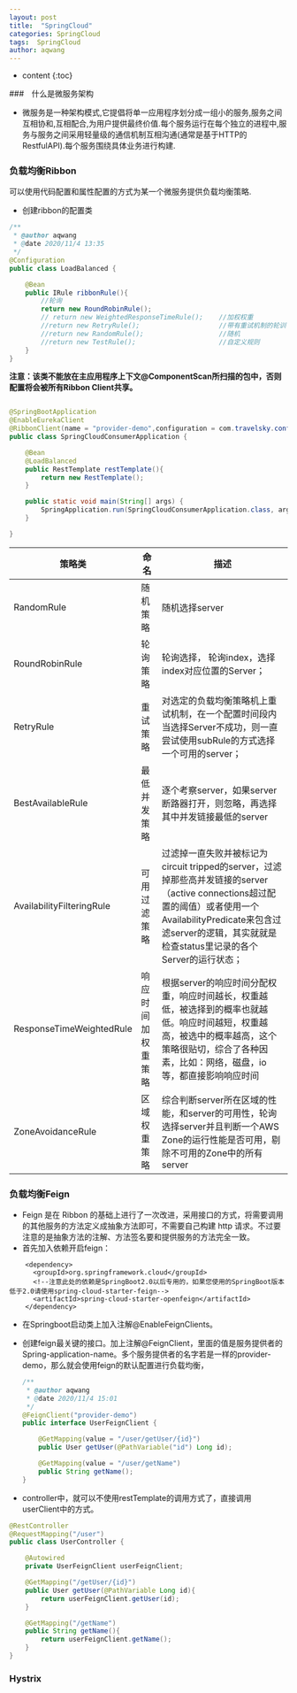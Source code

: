 ```yaml
---
layout: post
title:  "SpringCloud"
categories: SpringCloud
tags:  SpringCloud
author: aqwang
---
```


* content
{:toc}


###　什么是微服务架构

- 微服务是一种架构模式,它提倡将单一应用程序划分成一组小的服务,服务之间互相协和,互相配合,为用户提供最终价值.每个服务运行在每个独立的进程中,服务与服务之间采用轻量级的通信机制互相沟通(通常是基于HTTP的RestfulAPI).每个服务围绕具体业务进行构建.


### 负载均衡Ribbon

可以使用代码配置和属性配置的方式为某一个微服务提供负载均衡策略.

- 创建ribbon的配置类

```java
/**
 * @author aqwang
 * @date 2020/11/4 13:35
 */
@Configuration
public class LoadBalanced {

    @Bean
    public IRule ribbonRule(){
        //轮询
        return new RoundRobinRule();
        // return new WeightedResponseTimeRule();    //加权权重
        //return new RetryRule();                    //带有重试机制的轮训
        //return new RandomRule();                   //随机
        //return new TestRule();                     //自定义规则
    }
}
```

**注意：该类不能放在主应用程序上下文@ComponentScan所扫描的包中，否则配置将会被所有Ribbon Client共享。**

```java

@SpringBootApplication
@EnableEurekaClient
@RibbonClient(name = "provider-demo",configuration = com.travelsky.config.LoadBalanced.class)
public class SpringCloudConsumerApplication {

	@Bean
	@LoadBalanced
	public RestTemplate restTemplate(){
		return new RestTemplate();
	}

	public static void main(String[] args) {
		SpringApplication.run(SpringCloudConsumerApplication.class, args);
	}

}
```

| 策略类                    | 命名               | 描述                                                         |
| ------------------------- | ------------------ | ------------------------------------------------------------ |
| RandomRule                | 随机策略           | 随机选择server                                               |
| RoundRobinRule            | 轮询策略           | 轮询选择， 轮询index，选择index对应位置的Server；            |
| RetryRule                 | 重试策略           | 对选定的负载均衡策略机上重试机制，在一个配置时间段内当选择Server不成功，则一直尝试使用subRule的方式选择一个可用的server； |
| BestAvailableRule         | 最低并发策略       | 逐个考察server，如果server断路器打开，则忽略，再选择其中并发链接最低的server |
| AvailabilityFilteringRule | 可用过滤策略       | 过滤掉一直失败并被标记为circuit tripped的server，过滤掉那些高并发链接的server（active connections超过配置的阈值）或者使用一个AvailabilityPredicate来包含过滤server的逻辑，其实就就是检查status里记录的各个Server的运行状态； |
| ResponseTimeWeightedRule  | 响应时间加权重策略 | 根据server的响应时间分配权重，响应时间越长，权重越低，被选择到的概率也就越低。响应时间越短，权重越高，被选中的概率越高，这个策略很贴切，综合了各种因素，比如：网络，磁盘，io等，都直接影响响应时间 |
| ZoneAvoidanceRule         | 区域权重策略       | 综合判断server所在区域的性能，和server的可用性，轮询选择server并且判断一个AWS Zone的运行性能是否可用，剔除不可用的Zone中的所有server |

### 负载均衡Feign

- Feign 是在 Ribbon 的基础上进行了一次改进，采用接口的方式，将需要调用的其他服务的方法定义成抽象方法即可，不需要自己构建 http 请求。不过要注意的是抽象方法的注解、方法签名要和提供服务的方法完全一致。
- 首先加入依赖开启feign：

```
    <dependency>
      <groupId>org.springframework.cloud</groupId>
      <!--注意此处的依赖是SpringBoot2.0以后专用的，如果您使用的SpringBoot版本低于2.0请使用spring-cloud-starter-feign-->
      <artifactId>spring-cloud-starter-openfeign</artifactId>
    </dependency>
```

- 在Springboot启动类上加入注解@EnableFeignClients。

- 创建feign最关键的接口。加上注解@FeignClient，里面的值是服务提供者的Spring-application-name。多个服务提供者的名字若是一样的provider-demo，那么就会使用feign的默认配置进行负载均衡，

  ```java
  /**
   * @author aqwang
   * @date 2020/11/4 15:01
   */
  @FeignClient("provider-demo")
  public interface UserFeignClient {
  
      @GetMapping(value = "/user/getUser/{id}")
      public User getUser(@PathVariable("id") Long id);
  
      @GetMapping(value = "/user/getName")
      public String getName();
  }
  ```

- controller中，就可以不使用restTemplate的调用方式了，直接调用userClient中的方式。

```java
@RestController
@RequestMapping("/user")
public class UserController {

    @Autowired
    private UserFeignClient userFeignClient;

    @GetMapping("/getUser/{id}")
    public User getUser(@PathVariable Long id){
        return userFeignClient.getUser(id);
    }

    @GetMapping("/getName")
    public String getName(){
        return userFeignClient.getName();
    }
}
```

###  Hystrix

